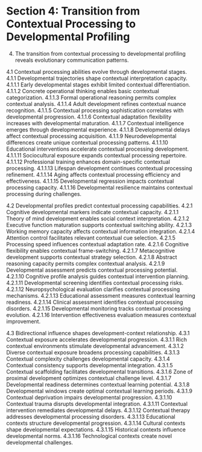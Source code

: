 # Section 4: Transition from Contextual Processing to Developmental Profiling

4. The transition from contextual processing to developmental profiling reveals evolutionary communication patterns.

4.1 Contextual processing abilities evolve through developmental stages.
4.1.1 Developmental trajectories shape contextual interpretation capacity.
4.1.1.1 Early developmental stages exhibit limited contextual differentiation.
4.1.1.2 Concrete operational thinking enables basic contextual categorization.
4.1.1.3 Formal operational reasoning permits complex contextual analysis.
4.1.1.4 Adult development refines contextual nuance recognition.
4.1.1.5 Contextual processing sophistication correlates with developmental progression.
4.1.1.6 Contextual adaptation flexibility increases with developmental maturation.
4.1.1.7 Contextual intelligence emerges through developmental experience.
4.1.1.8 Developmental delays affect contextual processing acquisition.
4.1.1.9 Neurodevelopmental differences create unique contextual processing patterns.
4.1.1.10 Educational interventions accelerate contextual processing development.
4.1.1.11 Sociocultural exposure expands contextual processing repertoire.
4.1.1.12 Professional training enhances domain-specific contextual processing.
4.1.1.13 Lifespan development continues contextual processing refinement.
4.1.1.14 Aging affects contextual processing efficiency and effectiveness.
4.1.1.15 Developmental regression impacts contextual processing capacity.
4.1.1.16 Developmental resilience maintains contextual processing during challenges.

4.2 Developmental profiles predict contextual processing capabilities.
4.2.1 Cognitive developmental markers indicate contextual capacity.
4.2.1.1 Theory of mind development enables social context interpretation.
4.2.1.2 Executive function maturation supports contextual switching ability.
4.2.1.3 Working memory capacity affects contextual information integration.
4.2.1.4 Attention control facilitates relevant contextual cue selection.
4.2.1.5 Processing speed influences contextual adaptation rate.
4.2.1.6 Cognitive flexibility enables contextual frame-switching.
4.2.1.7 Metacognitive development supports contextual strategy selection.
4.2.1.8 Abstract reasoning capacity permits complex contextual analysis.
4.2.1.9 Developmental assessment predicts contextual processing potential.
4.2.1.10 Cognitive profile analysis guides contextual intervention planning.
4.2.1.11 Developmental screening identifies contextual processing risks.
4.2.1.12 Neuropsychological evaluation clarifies contextual processing mechanisms.
4.2.1.13 Educational assessment measures contextual learning readiness.
4.2.1.14 Clinical assessment identifies contextual processing disorders.
4.2.1.15 Developmental monitoring tracks contextual processing evolution.
4.2.1.16 Intervention effectiveness evaluation measures contextual improvement.

4.3 Bidirectional influence shapes development-context relationship.
4.3.1 Contextual exposure accelerates developmental progression.
4.3.1.1 Rich contextual environments stimulate developmental advancement.
4.3.1.2 Diverse contextual exposure broadens processing capabilities.
4.3.1.3 Contextual complexity challenges developmental capacity.
4.3.1.4 Contextual consistency supports developmental integration.
4.3.1.5 Contextual scaffolding facilitates developmental transitions.
4.3.1.6 Zone of proximal development optimizes contextual challenge level.
4.3.1.7 Developmental readiness determines contextual learning potential.
4.3.1.8 Developmental windows create optimal contextual learning periods.
4.3.1.9 Contextual deprivation impairs developmental progression.
4.3.1.10 Contextual trauma disrupts developmental integration.
4.3.1.11 Contextual intervention remediates developmental delays.
4.3.1.12 Contextual therapy addresses developmental processing disorders.
4.3.1.13 Educational contexts structure developmental progression.
4.3.1.14 Cultural contexts shape developmental expectations.
4.3.1.15 Historical contexts influence developmental norms.
4.3.1.16 Technological contexts create novel developmental challenges.
